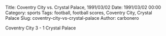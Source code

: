 Title: Coventry City vs. Crystal Palace, 1991/03/02
Date: 1991/03/02 00:00
Category: sports
Tags: football, football scores, Coventry City, Crystal Palace
Slug: coventry-city-vs-crystal-palace
Author: carbonero


Coventry City 3 - 1 Crystal Palace
